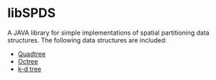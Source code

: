 libSPDS
=======

A JAVA library for simple implementations of spatial partitioning data structures. The following data structures are included:

* [Quadtree](http://en.wikipedia.org/wiki/Quadtree)
* [Octree](http://en.wikipedia.org/wiki/Octree)
* [k-d tree](http://en.wikipedia.org/wiki/K-d_tree)

